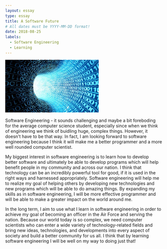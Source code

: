 ```yaml
---
layout: essay
type: essay
title: A Software Future
# All dates must be YYYY-MM-DD format!
date: 2018-08-25
labels:
  - Software Engineering
  - Learning
---
```


<img class="ui large right spaced image" src="../images/code.jpg">

Software Engineering - it sounds challenging and maybe a bit foreboding for the average computer science student, especially since when we think of engineering we think of buidling huge, complex things. However, it doesn't have to be that way. In fact, I am looking forward to software engineering because I think it will make me a better programmer and a more well rounded computer scientist.

My biggest interest in software engineering is to learn how to develop better software and ultimately be able to develop programs which will help benefit people in my community and across our nation. I think that technology can be an incredibly powerful tool for good, if it is used in the right ways and harnessed appropriately. Software engineering will help me to realize my goal of helping others by developing new technologies and new programs which will be able to do amazing things. By expanding my skills as in software engineering, I will be more effective programmer and will be able to make a greater impact on the world around me.

In the long term, I aim to use what I learn in software engineering in order to achieve my goal of becoming an officer in the Air Force and serving the nation. Because our world today is so complex, we need computer scientists who can enter a wide variety of technology-related fields and bring new ideas, technologies, and developments into every aspect of society and build a better community for us all. I think that by learning software engineering I will be well on my way to doing just that!
